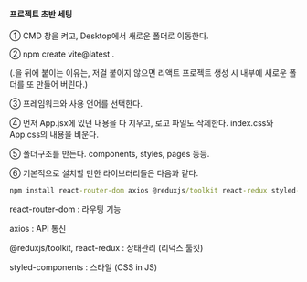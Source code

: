 #### 프로젝트 초반 세팅

① CMD 창을 켜고, Desktop에서 새로운 폴더로 이동한다.

② npm create vite@latest .

(.을 뒤에 붙이는 이유는, 저걸 붙이지 않으면 리액트 프로젝트 생성 시 내부에 새로운 폴더를 또 만들어 버린다.)

③ 프레임워크와 사용 언어를 선택한다.

④ 먼저 App.jsx에 있던 내용을 다 지우고, 로고 파일도 삭제한다. index.css와 App.css의 내용을 비운다.

⑤ 폴더구조를 만든다. components, styles, pages 등등.

⑥ 기본적으로 설치할 만한 라이브러리들은 다음과 같다.

```cmd
npm install react-router-dom axios @reduxjs/toolkit react-redux styled-components axios
```

react-router-dom : 라우팅 기능

axios : API 통신

@reduxjs/toolkit, react-redux : 상태관리 (리덕스 툴킷)

styled-components : 스타일 (CSS in JS)
